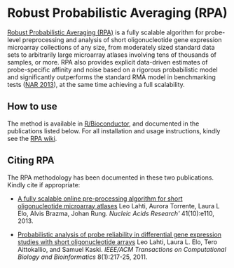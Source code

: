 # Robust Probabilistic Averaging (RPA)

[Robust Probabilistic Averaging
(RPA)](http://bioconductor.org/packages/release/bioc/html/RPA.html) is
a fully scalable algorithm for probe-level preprocessing and analysis
of short oligonucleotide gene expression microarray collections of any
size, from moderately sized standard data sets to arbitrarily large
microarray atlases involving tens of thousands of samples, or more.
RPA also provides explicit data-driven estimates of probe-specific
affinity and noise based on a rigorous probabilistic model and
significantly outperforms the standard RMA model in benchmarking tests
([NAR 2013](http://nar.oxfordjournals.org/content/41/10/e110)), at the
same time achieving a full scalability.


## How to use

The method is available in
[R/Bioconductor](http://bioconductor.org/packages/devel/bioc/html/RPA.html),
and documented in the publications listed below. For all installation
and usage instructions, kindly see the [RPA
wiki](https://github.com/antagomir/RPA/wiki).


## Citing RPA

The RPA methodology has been documented in these two
publications. Kindly cite if appropriate:

 * [A fully scalable online pre-processing algorithm for short oligonucleotide microarray atlases](http://nar.oxfordjournals.org/content/41/10/e110) Leo Lahti, Aurora Torrente, Laura L Elo, Alvis Brazma, Johan Rung. _Nucleic Acids Research'_ 41(10):e110, 2013. 

 * [Probabilistic analysis of probe reliability in differential gene expression studies with short oligonucleotide arrays](https://www.researchgate.net/publication/224439493_Probabilistic_Analysis_of_Probe_Reliability_in_Differential_Gene_Expression_Studies_with_Short_Oligonucleotide_Arrays/file/9fcfd4fbe8b3e5387a.pdf) Leo Lahti, Laura L. Elo, Tero Aittokallio, and Samuel Kaski. _IEEE/ACM Transactions on Computational Biology and Bioinformatics_ 8(1):217-25, 2011. 

